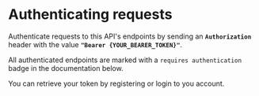 # Authenticating requests

Authenticate requests to this API's endpoints by sending an **`Authorization`** header with the value **`"Bearer {YOUR_BEARER_TOKEN}"`**.

All authenticated endpoints are marked with a `requires authentication` badge in the documentation below.

You can retrieve your token by registering or login to you account.
